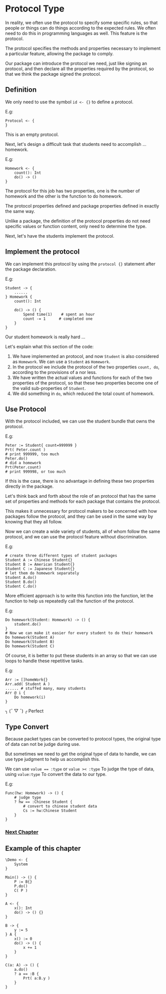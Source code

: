 # Protocol Type
In reality, we often use the protocol to specify some specific rules, so that people or things can do things according to the expected rules.
We often need to do this in programming languages as well. This feature is the protocol.

The protocol specifies the methods and properties necessary to implement a particular feature, allowing the package to comply.

Our package can introduce the protocol we need, just like signing an protocol, and then declare all the properties required by the protocol, so that we think the package signed the protocol.
## Definition
We only need to use the symbol `id <- {}` to define a protocol.

E.g:
```
Protocol <- {
}
```
This is an empty protocol.

Next, let's design a difficult task that students need to accomplish ... homework.

E.g:
```
Homework <- {
    count(): Int
    do() -> ()
}
```
The protocol for this job has two properties, one is the number of homework and the other is the function to do homework.

The protocol properties defined and package properties defined in exactly the same way.

Unlike a package, the definition of the protocol properties do not need specific values or function content, only need to determine the type.

Next, let's have the students implement the protocol.
## Implement the protocol
We can implement this protocol by using the `protocol {}` statement after the package declaration.

E.g:
```
Student -> {
    ......
} Homework {
    count(): Int

    do() -> () {
        Spend time(1)    # spent an hour
        count -= 1      # completed one
    }
}
```
Our student homework is really hard ...

Let's explain what this section of the code:
1. We have implemented an protocol, and now `Student` is also considered as `Homework`. We can use a `Student` as `Homework`.
1. In the protocol we include the protocol of the two properties `count, do`, according to the provisions of a nor less.
1. We have written the actual values ​​and functions for each of the two properties of the protocol, so that these two properties become one of the valid sub-properties of `Student`.
1. We did something in `do`, which reduced the total count of homework.

## Use Protocol
With the protocol included, we can use the student bundle that owns the protocol.

E.g:
```
Peter := Student{ count=999999 }
Prt( Peter.count )
# print 999999, too much
Peter.do()
# did a homework
Prt(Peter.count)
# print 999998, or too much
```
If this is the case, there is no advantage in defining these two properties directly in the package.

Let's think back and forth about the role of an protocol that has the same set of properties and methods for each package that contains the protocol.

This makes it unnecessary for protocol makers to be concerned with how packages follow the protocol, and they can be used in the same way by knowing that they all follow.

Now we can create a wide variety of students, all of whom follow the same protocol, and we can use the protocol feature without discrimination.

E.g:
```
# create three different types of student packages
Student A := Chinese Student{}
Student B := American Student{}
Student C := Japanese Student{}
# let them do homework separately
Student A.do()
Student B.do()
Student C.do()
```
More efficient approach is to write this function into the function, let the function to help us repeatedly call the function of the protocol.

E.g:
```
Do homework(Student: Homework) -> () {
    student.do()
}
# Now we can make it easier for every student to do their homework
Do homework(Student A)
Do homework(Student B)
Do homework(Student C)
```
Of course, it is better to put these students in an array so that we can use loops to handle these repetitive tasks.

E.g:
```
Arr := []homeWork{}
Arr.add( Student A )
...... # stuffed many, many students
Arr @ i {
    Do homework(i)
}
```
╮ (¯ ▽ ¯) ╭
Perfect

## Type Convert
Because packet types can be converted to protocol types, the original type of data can not be judge during use.

But sometimes we need to get the original type of data to handle, we can use type judgment to help us accomplish this.

We can use `value == :type` or `value >< :type` To judge the type of data, using `value:type` To convert the data to our type.

E.g:
```
Func(hw: Homework) -> () {
    # judge type
    ? hw == :Chinese Student {
        # convert to chinese student data
        Cs := hw:Chinese Student
    }
}
```

### [Next Chapter](enumeration-type.md)

## Example of this chapter
```
\Demo <- {
    System
}

Main() -> () {
    P := B{}
    P.do()
    C( P )
}

A <- {
    x(): Int
    do() -> () {}
}

B -> {
    y := 5
} A {
    x() := 0
    do() -> () {
        x += 1
    }
}

C(a: A) -> () {
    a.do()
    ? a == :B {
        Prt( a:B.y )
    }
}
```

